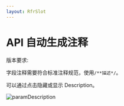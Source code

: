 ```yaml
---
layout: RfrSlot
---
```


# API 自动生成注释

版本要求: <Badge text="2022.1.5" />

字段注释需要符合标准注释规范，使用`/**描述*/`。

可以通过点击隐藏或显示 Description。

![paramDescription](/img/paramDescription.png)

